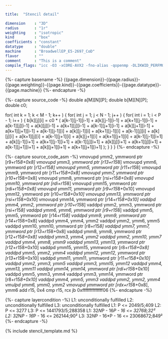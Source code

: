 ```yaml
---

title:  "Stencil detail"

dimension    : "3D"
radius       : "1r"
weighting    : "isotropic"
kind         : "box"
coefficients : "constant"
datatype     : "double"
machine      : "BroadwellEP_E5-2697_CoD"
flavor       : ""
comment      : "This is a comment"
compile_flags: "icc -O3 -xCORE-AVX2 -fno-alias -qopenmp -DLIKWID_PERFMON -I/mnt/opt/likwid-4.3.2/include -L/mnt/opt/likwid-4.3.2/lib -I./stempel/stempel/headers/ ./stempel/headers/timing.c ./stempel/headers/dummy.c solar_compilable.c -o stencil -llikwid"
---
```


{%- capture basename -%}
{{page.dimension}}-{{page.radius}}-{{page.weighting}}-{{page.kind}}-{{page.coefficients}}-{{page.datatype}}-{{page.machine}}
{%- endcapture -%}

{%- capture source_code -%}
double a[M][N][P];
double b[M][N][P];
double c0;

for( int k = 1; k < M - 1; k++ ) {
  for( int j = 1; j < N - 1; j++ ) {
    for( int i = 1; i < P - 1; i++ ) {
      b[k][j][i] = c0 *
        ( a[k-1][j-1][i-1] + a[k][j-1][i-1]   + a[k+1][j-1][i-1]
        + a[k-1][j][i-1]   + a[k][j][i-1]     + a[k+1][j][i-1]
        + a[k-1][j+1][i-1] + a[k][j+1][i-1]   + a[k+1][j+1][i-1]
        + a[k-1][j-1][i]   + a[k][j-1][i]     + a[k+1][j-1][i]
        + a[k-1][j][i]     + a[k][j][i]       + a[k+1][j][i]
        + a[k-1][j+1][i]   + a[k][j+1][i]     + a[k+1][j+1][i]
        + a[k-1][j-1][i+1] + a[k][j-1][i+1]   + a[k+1][j-1][i+1]
        + a[k-1][j][i+1]   + a[k][j][i+1]     + a[k+1][j][i+1]
        + a[k-1][j+1][i+1] + a[k][j+1][i+1]   + a[k+1][j+1][i+1] );
    }
  }
}
{%- endcapture -%}

{%- capture source_code_asm -%}
vmovupd ymm2, ymmword ptr [r9+r15*8+0x8]
vmovupd ymm3, ymmword ptr [r13+r15*8]
vmovupd ymm6, ymmword ptr [r12+r15*8]
vmovupd ymm5, ymmword ptr [r11+r15*8]
vmovupd ymm9, ymmword ptr [r11+r15*8+0x8]
vmovupd ymm7, ymmword ptr [r10+r15*8+0x8]
vmovupd ymm8, ymmword ptr [rsi+r15*8+0x8]
vmovupd ymm10, ymmword ptr [rdi+r15*8]
vmovupd ymm15, ymmword ptr [rdi+r15*8+0x8]
vmovupd ymm11, ymmword ptr [r9+r15*8+0x10]
vmovupd ymm12, ymmword ptr [r10+r15*8+0x10]
vmovupd ymm13, ymmword ptr [rsi+r15*8+0x10]
vmovupd ymm14, ymmword ptr [r14+r15*8+0x10]
vaddpd ymm4, ymm2, ymmword ptr [r10+r15*8]
vaddpd ymm2, ymm3, ymmword ptr [rsi+r15*8]
vaddpd ymm6, ymm6, ymmword ptr [r9+r15*8]
vaddpd ymm5, ymm5, ymmword ptr [r14+r15*8]
vaddpd ymm9, ymm9, ymmword ptr [r14+r15*8+0x8]
vaddpd ymm4, ymm4, ymm2
vaddpd ymm2, ymm6, ymm5
vaddpd ymm10, ymm10, ymmword ptr [r8+r15*8]
vaddpd ymm7, ymm7, ymmword ptr [r13+r15*8+0x8]
vaddpd ymm8, ymm8, ymmword ptr [r12+r15*8+0x8]
vaddpd ymm3, ymm4, ymm2
vaddpd ymm2, ymm10, ymm7
vaddpd ymm4, ymm8, ymm9
vaddpd ymm13, ymm13, ymmword ptr [r12+r15*8+0x10]
vaddpd ymm15, ymm15, ymmword ptr [r8+r15*8+0x8]
vaddpd ymm5, ymm2, ymm4
vaddpd ymm12, ymm12, ymmword ptr [r13+r15*8+0x10]
vaddpd ymm11, ymm11, ymmword ptr [r11+r15*8+0x10]
vaddpd ymm2, ymm3, ymm5
vaddpd ymm3, ymm15, ymm12
vaddpd ymm4, ymm13, ymm11
vaddpd ymm14, ymm14, ymmword ptr [rdi+r15*8+0x10]
vaddpd ymm5, ymm3, ymm4
vaddpd ymm3, ymm14, ymmword ptr [r8+r15*8+0x10]
vaddpd ymm4, ymm5, ymm3
vaddpd ymm2, ymm2, ymm4
vmulpd ymm6, ymm0, ymm2
vmovupd ymmword ptr [rdx+r15*8+0x8], ymm6
add r15, 0x4
cmp r15, rcx
jb 0xffffffffffffff06
{%- endcapture -%}

{%- capture layercondition -%}
L1: unconditionally fulfilled
L2: unconditionally fulfilled
L3: unconditionally fulfilled
L1: P <= 2049/5;409
L2: P <= 3277
L3: P <= 1441793/5;288358
L1: 32*N*P - 16*P - 16 <= 32768;32²
L2: 32*N*P - 16*P - 16 <= 262144;90²
L3: 32*N*P - 16*P - 16 <= 23068672;849²
{%- endcapture -%}

{% include stencil_template.md %}

